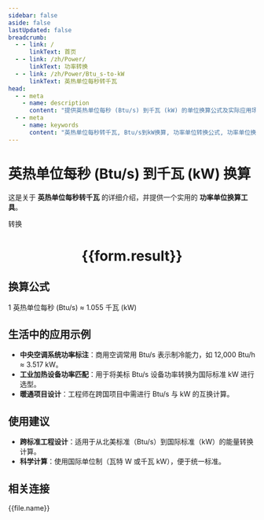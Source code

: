 ```yaml
---
sidebar: false
aside: false
lastUpdated: false
breadcrumb:
  - - link: /
      linkText: 首页
  - - link: /zh/Power/
      linkText: 功率转换
  - - link: /zh/Power/Btu_s-to-kW
      linkText: 英热单位每秒转千瓦
head:
  - - meta
    - name: description
      content: "提供英热单位每秒 (Btu/s) 到千瓦 (kW) 的单位换算公式及实际应用场景。"
  - - meta
    - name: keywords
      content: "英热单位每秒转千瓦, Btu/s到kW换算, 功率单位转换公式, 功率单位换算工具, 暖通与制冷行业功率单位"
---
```

# 英热单位每秒 (Btu/s) 到千瓦 (kW) 换算

这是关于 **英热单位每秒转千瓦** 的详细介绍，并提供一个实用的 **功率单位换算工具**。

<script setup>
import { onMounted, reactive, inject ,ref  } from 'vue'
import { NButton,NForm ,NFormItem,NInput,NInputNumber,NSelect,NCard,useMessage ,NGrid ,NGi } from 'naive-ui'
import { defineClientComponent } from 'vitepress'
import { Power } from '../../files';
const convert = inject('convert')
const options =  [
  { "label": "英热单位每秒 (Btu/s)", "value": "Btu/s" },
  { "label": "千瓦 (kW)", "value": "kW" }
];
const formRef = ref(null);
const rules = {
  number:{
    required: true,
    type: 'number',
    trigger: "blur"
  },
  to:{
    required: true,
    trigger: "select"
  },
  from:{
    required: true,
    trigger: "select"
  }
}
const form = reactive({
  number:null,
  to:'',
  from:'',
  result:'',
  title:'英热单位每秒转千瓦',
})
const convertHandler = (e) => {
   e.preventDefault();
  formRef.value?.validate((errors)=>{
    if (!errors) {
      form.result = `${form.number}${form.from} = ${convert(form.number).from(form.from).to(form.to)}${form.to}`
    }
  })
}
</script>

<n-form size="large" :model="form" ref='formRef' :rules="rules">
  <n-form-item label="数值"  path="number">
    <n-input-number size="large" style="width:100%" :min="0" v-model:value="form.number"   placeholder="请输入要转换的数值" />
  </n-form-item>
  <n-form-item label="从" path="from">
    <n-select  size="large" :options="options" v-model:value="form.from" placeholder="请选择原始单位" />
  </n-form-item>
  <n-form-item label="到" path="to">
    <n-select  size="large" :options="options" v-model:value="form.to" placeholder="请选择转换单位" />
  </n-form-item>
  <n-form-item>
    <n-button type="primary" style="width:100%" @click="convertHandler">转换</n-button>
  </n-form-item>
</n-form>
<n-card  embedded :bordered="false" hoverable>
  <div  style="text-align:center">
    <h1>{{form.result}}</h1>
  </div>
</n-card>

## 换算公式

1 英热单位每秒 (Btu/s) ≈ 1.055 千瓦 (kW)

## 生活中的应用示例

- **中央空调系统功率标注**：商用空调常用 Btu/s 表示制冷能力，如 12,000 Btu/h ≈ 3.517 kW。
- **工业加热设备功率匹配**：用于将美标 Btu/s 设备功率转换为国际标准 kW 进行选型。
- **暖通项目设计**：工程师在跨国项目中需进行 Btu/s 与 kW 的互换计算。

## 使用建议

- **跨标准工程设计**：适用于从北美标准（Btu/s）到国际标准（kW）的能量转换计算。
- **科学计算**：使用国际单位制（瓦特 W 或千瓦 kW），便于统一标准。

## 相关连接
<n-grid x-gap="12" :cols="3">
  <n-gi v-for="(file, index) in Power" :key="index">
    <n-button
      text
      tag="a"
      :href="file.path"
      type="primary"
    >
      {{file.name}}
    </n-button>
  </n-gi>
</n-grid>